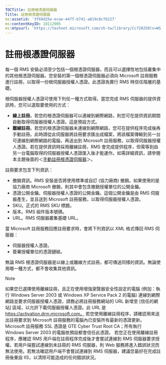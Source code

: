 ```yaml
---
TOCTitle: 註冊根憑證伺服器
Title: 註冊根憑證伺服器
ms:assetid: '3f69d25e-ecae-447f-b741-a819c8cf6227'
ms:contentKeyID: 18112905
ms:mtpsurl: 'https://technet.microsoft.com/zh-tw/library/Cc720250(v=WS.10)'
---
```


註冊根憑證伺服器
================

每一個 RMS 安裝必須至少包括一個根憑證伺服器，而且可以選擇性地包括叢集中的其他根憑證伺服器。您安裝的第一個根憑證伺服器必須向 Microsoft 註冊服務進行註冊，以取得一份根伺服器授權人憑證。此憑證為實行 RMS 時信任階層的基礎。

根伺服器授權人憑證可使用下列任一種方式取得。當您完成 RMS 伺服器的提供資訊時，您可以選取要使用的方式：

-   **線上註冊**。若您的根憑證伺服器可以連線到網際網路，則您可在提供資訊期間自動取得伺服器授權人憑證。這是預設方式。
-   **離線註冊**。若您的根憑證伺服器未連線到網際網路，您可在提供程序完成後再手動註冊。此時請從此伺服器將註冊要求匯出成檔案，將該檔案傳輸到另一台可連線到網際網路的電腦，再送出到 Microsoft 註冊服務，以取得伺服器授權人憑證。若在提供資訊時採用離線註冊，RMS 會完成提供程序，但需等到由另一台電腦取得的伺服器授權人憑證匯入後才能運作。如需詳細資訊，請參閱本主題後面的＜[手動註冊根憑證伺服器](https://technet.microsoft.com/aecdebb5-b28b-4b58-937a-392bb6ce9643)＞。

註冊要求包含下列資訊：

-   撤銷資訊。RMS 安裝是否將使用標準或自訂 (協力廠商) 撤銷。如果使用的是協力廠商 Microsoft 撤銷，則其中會包含撤銷授權單位的公開金鑰。
-   憑證公開金鑰。伺服器授權人憑證的公開金鑰。這個公開金鑰是由 RMS 伺服器產生，並且送到 Microsoft 註冊服務，以取得伺服器授權人憑證。
-   SKU。正式的 RMS SKU 標題。
-   版本。RMS 組件版本號碼。
-   URL。RMS 伺服器叢集基礎 URL。

當 Microsoft 註冊服務回應註冊要求時，會將下列資訊以 XML 格式傳回 RMS 伺服器：

-   伺服器授權人憑證。
-   簽署授權單位的憑證鏈結。

無論 RMS 根憑證伺服器是以線上或離線方式註冊，都可傳送同樣的資訊。無論使用哪一種方式，都不會收集其他資訊。

> [!NOTE]  
> 如果您已選擇使用離線註冊，且正在使用增強瀏覽器安全性設定的電腦 (例加：執行 Windows Server 2003 或 Windows XP Service Pack 2 的電腦) 連線到網際網路並要求伺服器授權人憑證，請務必將註冊服務網站的 URL 新增至 \[信任的網站\] 區域，以允許下載伺服器授權人憑證。此 URL 是 https://activation.drm.microsoft.com。 若您使用離線註冊程序，請確認用來送出註冊要求到 Microsoft 註冊服務的電腦內已安裝所有最新的憑證更新。Microsoft 註冊服務 SSL 憑證是 GTE Cyber Trust Root CA；所有執行 Windows Server 2003 的電腦依預設都會信任此憑證。 若您正在使用離線註冊程序，應確認 RMS 用戶端在註冊程序完成後才會嘗試連線到 RMS 伺服器要求授權。若用戶端嘗試連線到未註冊的 RMS 伺服器，則 Web 服務將進入錯誤狀況而無法使用。若無法確認用戶端不會嘗試連線到 RMS 伺服器，建議您最好在完成註冊後重設 IIS，以清除可能造成的任何錯誤狀況。
